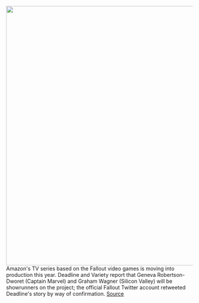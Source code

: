 <img src='https://cdn.vox-cdn.com/thumbor/blM6GFQh-pUGNp_TQUPF_IYbcxo=/0x0:6285x4190/1200x800/filters:focal(2902x1458:3906x2462)/cdn.vox-cdn.com/uploads/chorus_image/image/70358123/971146158.0.jpg' width='700px' /><br/>
Amazon's TV series based on the Fallout video games is moving into production this year. Deadline and Variety report that Geneva Robertson-Dworet (Captain Marvel) and Graham Wagner (Silicon Valley) will be showrunners on the project; the official Fallout Twitter account retweeted Deadline's story by way of confirmation.
<a href='https://www.theverge.com/2022/1/7/22871637/amazon-fallout-tv-show-prime-video-series-production'> Source <a/>